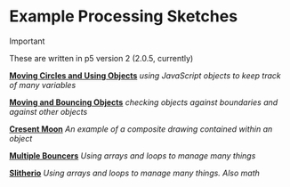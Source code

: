 # Example Processing Sketches

> [!Important]
> These are written in p5 version 2 (2.0.5, currently)

[**Moving Circles and Using Objects**](movingAndObjects/sketch.js) _using JavaScript objects to keep track of many variables_

[**Moving and Bouncing Objects**](bouncingObjects/sketch.js) _checking objects against boundaries and against other objects_

[**Cresent Moon**](crescentMoon/sketch.js) _An example of a composite drawing contained within an object_

[**Multiple Bouncers**](multiBouncers/sketch.js) _Using arrays and loops to manage many things_

[**Slitherio**](slitherio/sketch.js) _Using arrays and loops to manage many things. Also math_

